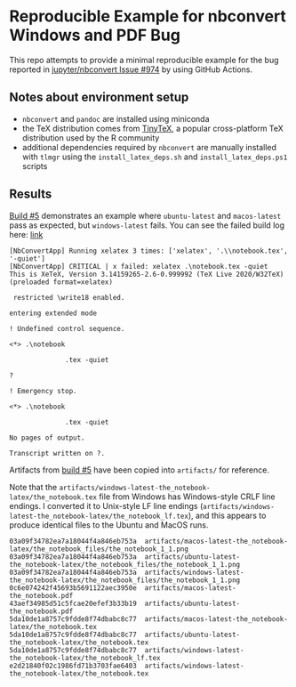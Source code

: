 # Reproducible Example for nbconvert Windows and PDF Bug

This repo attempts to provide a minimal reproducible example for the bug reported in [jupyter/nbconvert Issue #974](https://github.com/jupyter/nbconvert/issues/974) by using GitHub Actions.

## Notes about environment setup

- `nbconvert` and `pandoc` are installed using miniconda
- the TeX distribution comes from [TinyTeX](https://yihui.org/tinytex/), a popular cross-platform TeX distribution used by the R community
- additional dependencies required by `nbconvert` are manually installed with `tlmgr` using the `install_latex_deps.sh` and `install_latex_deps.ps1` scripts

## Results

[Build #5](https://github.com/jayqi/nbconvert-windows-pdf-repro/actions/runs/169400753) demonstrates an example where `ubuntu-latest` and `macos-latest` pass as expected, but `windows-latest` fails. You can see the failed build log here: [link](https://github.com/jayqi/nbconvert-windows-pdf-repro/runs/871565528?check_suite_focus=true#step:10:14)

```
[NbConvertApp] Running xelatex 3 times: ['xelatex', '.\\notebook.tex', '-quiet']
[NbConvertApp] CRITICAL | x failed: xelatex .\notebook.tex -quiet
This is XeTeX, Version 3.14159265-2.6-0.999992 (TeX Live 2020/W32TeX) (preloaded format=xelatex)

 restricted \write18 enabled.

entering extended mode

! Undefined control sequence.

<*> .\notebook

              .tex -quiet

?

! Emergency stop.

<*> .\notebook

              .tex -quiet

No pages of output.

Transcript written on ?.
```

Artifacts from [build #5](https://github.com/jayqi/nbconvert-windows-pdf-repro/actions/runs/169400753) have been copied into `artifacts/` for reference.

Note that the `artifacts/windows-latest-the_notebook-latex/the_notebook.tex` file from Windows has Windows-style CRLF line endings. I converted it to Unix-style LF line endings (`artifacts/windows-latest-the_notebook-latex/the_notebook_lf.tex`), and this appears to produce identical files to the Ubuntu and MacOS runs.

```
03a09f34782ea7a18044f4a846eb753a  artifacts/macos-latest-the_notebook-latex/the_notebook_files/the_notebook_1_1.png
03a09f34782ea7a18044f4a846eb753a  artifacts/ubuntu-latest-the_notebook-latex/the_notebook_files/the_notebook_1_1.png
03a09f34782ea7a18044f4a846eb753a  artifacts/windows-latest-the_notebook-latex/the_notebook_files/the_notebook_1_1.png
0c6e074242f45693b5691122aec3950e  artifacts/macos-latest-the_notebook.pdf
43aef34985d51c5fcae20efef3b33b19  artifacts/ubuntu-latest-the_notebook.pdf
5da10de1a8757c9fdde8f74dbabc8c77  artifacts/macos-latest-the_notebook-latex/the_notebook.tex
5da10de1a8757c9fdde8f74dbabc8c77  artifacts/ubuntu-latest-the_notebook-latex/the_notebook.tex
5da10de1a8757c9fdde8f74dbabc8c77  artifacts/windows-latest-the_notebook-latex/the_notebook_lf.tex
e2d21840f02c1986fd71b3703fae6403  artifacts/windows-latest-the_notebook-latex/the_notebook.tex
```
